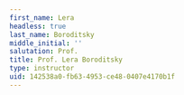 ```yaml
---
first_name: Lera
headless: true
last_name: Boroditsky
middle_initial: ''
salutation: Prof.
title: Prof. Lera Boroditsky
type: instructor
uid: 142538a0-fb63-4953-ce48-0407e4170b1f
---
```

